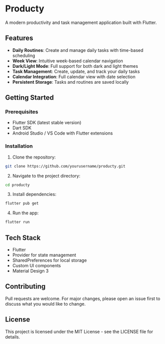 # Producty

A modern productivity and task management application built with Flutter.

## Features

- **Daily Routines**: Create and manage daily tasks with time-based scheduling
- **Week View**: Intuitive week-based calendar navigation
- **Dark/Light Mode**: Full support for both dark and light themes
- **Task Management**: Create, update, and track your daily tasks
- **Calendar Integration**: Full calendar view with date selection
- **Persistent Storage**: Tasks and routines are saved locally

## Getting Started

### Prerequisites

- Flutter SDK (latest stable version)
- Dart SDK
- Android Studio / VS Code with Flutter extensions

### Installation

1. Clone the repository:

```bash
git clone https://github.com/yourusername/producty.git
```

2. Navigate to the project directory:

```bash
cd producty
```

3. Install dependencies:

```bash
flutter pub get
```

4. Run the app:

```bash
flutter run
```

## Tech Stack

- Flutter
- Provider for state management
- SharedPreferences for local storage
- Custom UI components
- Material Design 3

## Contributing

Pull requests are welcome. For major changes, please open an issue first to discuss what you would like to change.

## License

This project is licensed under the MIT License - see the LICENSE file for details.

